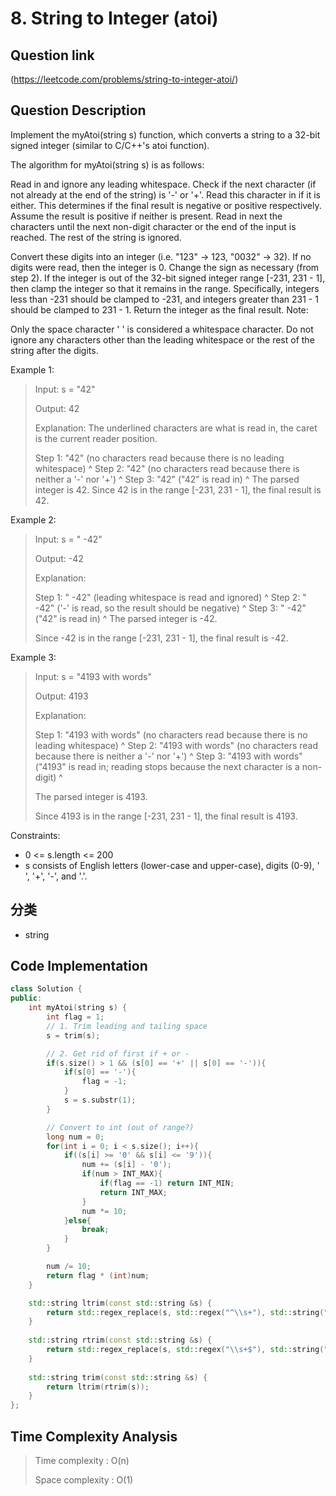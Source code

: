 # 8. String to Integer (atoi)

## Question link
(https://leetcode.com/problems/string-to-integer-atoi/)

## Question Description
Implement the myAtoi(string s) function, which converts a string to a 32-bit signed integer (similar to C/C++'s atoi function).

The algorithm for myAtoi(string s) is as follows:

Read in and ignore any leading whitespace.
Check if the next character (if not already at the end of the string) is '-' or '+'. Read this character in if it is either. This determines if the final result is negative or positive respectively. Assume the result is positive if neither is present.
Read in next the characters until the next non-digit character or the end of the input is reached. The rest of the string is ignored.

Convert these digits into an integer (i.e. "123" -> 123, "0032" -> 32). If no digits were read, then the integer is 0. Change the sign as necessary (from step 2).
If the integer is out of the 32-bit signed integer range [-231, 231 - 1], then clamp the integer so that it remains in the range. Specifically, integers less than -231 should be clamped to -231, and integers greater than 231 - 1 should be clamped to 231 - 1.
Return the integer as the final result.
Note:

Only the space character ' ' is considered a whitespace character.
Do not ignore any characters other than the leading whitespace or the rest of the string after the digits.
 
Example 1:

> Input: s = "42"
>
> Output: 42
>
> Explanation: The underlined characters are what is read in, the caret is the current reader position.
>
> Step 1: "42" (no characters read because there is no leading whitespace)
>         ^
> Step 2: "42" (no characters read because there is neither a '-' nor '+')
>         ^
> Step 3: "42" ("42" is read in)
>           ^
> The parsed integer is 42.
> Since 42 is in the range [-231, 231 - 1], the final result is 42.

Example 2:

> Input: s = "   -42"
>
> Output: -42
>
> Explanation:
>
> Step 1: "   -42" (leading whitespace is read and ignored)
>            ^
> Step 2: "   -42" ('-' is read, so the result should be negative)
>             ^
> Step 3: "   -42" ("42" is read in)
>              ^
> The parsed integer is -42.
>
> Since -42 is in the range [-231, 231 - 1], the final result is -42.

Example 3:

> Input: s = "4193 with words"
>
> Output: 4193
>
> Explanation:
>
> Step 1: "4193 with words" (no characters read because there is no leading whitespace)
>         ^
> Step 2: "4193 with words" (no characters read because there is neither a '-' nor '+')
>         ^
> Step 3: "4193 with words" ("4193" is read in; reading stops because the next character is a non-digit)
>             ^
>
> The parsed integer is 4193.
>
> Since 4193 is in the range [-231, 231 - 1], the final result is 4193.
 
Constraints:
* 0 <= s.length <= 200
* s consists of English letters (lower-case and upper-case), digits (0-9), ' ', '+', '-', and '.'.

## 分类
- string

## Code Implementation
```c++
class Solution {
public:
    int myAtoi(string s) {
        int flag = 1;
        // 1. Trim leading and tailing space
        s = trim(s);

        // 2. Get rid of first if + or -
        if(s.size() > 1 && (s[0] == '+' || s[0] == '-')){
            if(s[0] == '-'){
                flag = -1;
            }
            s = s.substr(1);
        }

        // Convert to int (out of range?)
        long num = 0;
        for(int i = 0; i < s.size(); i++){
            if((s[i] >= '0' && s[i] <= '9')){
                num += (s[i] - '0');
                if(num > INT_MAX){
                    if(flag == -1) return INT_MIN;
                    return INT_MAX;
                }
                num *= 10;
            }else{
                break;
            }
        }

        num /= 10;
        return flag * (int)num;
    }

    std::string ltrim(const std::string &s) {
        return std::regex_replace(s, std::regex("^\\s+"), std::string(""));
    }
    
    std::string rtrim(const std::string &s) {
        return std::regex_replace(s, std::regex("\\s+$"), std::string(""));
    }
    
    std::string trim(const std::string &s) {
        return ltrim(rtrim(s));
    }
};
```

## Time Complexity Analysis
> Time complexity  : O(n)
>
> Space complexity : O(1)
